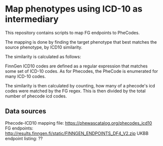 # Map phenotypes using ICD-10 as intermediary

This repository contains scripts to map FG endpoints to PheCodes.

The mapping is done by finding the target phenotype that best matches the source phenotype, by ICD10 similarity.

The similarity is calculated as follows:

FinnGen ICD10 codes are defined as a regular expression that matches some set of ICD-10 codes. As for Phecodes, the PheCode is enumerated for many ICD-10 codes.

The similarity is then calculated by counting, how many of a phecode's icd codes were matched by the FG regex. This is then divided by the total number of phecode icd codes.

## Data sources

Phecode-ICD10 mapping file: https://phewascatalog.org/phecodes_icd10
FG endpoints: http://results.finngen.fi/static/FINNGEN_ENDPOINTS_DF4_V2.zip
UKBB endpoint listing: ??